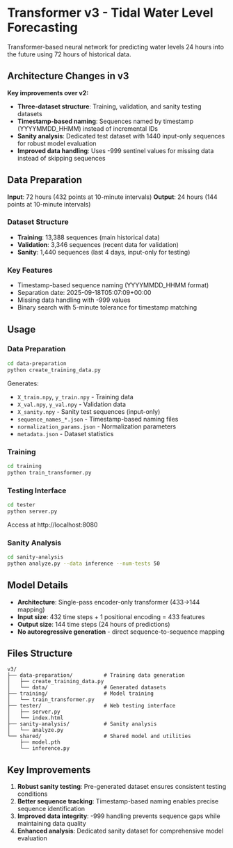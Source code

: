 # Transformer v3 - Tidal Water Level Forecasting

Transformer-based neural network for predicting water levels 24 hours into the future using 72 hours of historical data.

## Architecture Changes in v3

**Key improvements over v2:**
- **Three-dataset structure**: Training, validation, and sanity testing datasets
- **Timestamp-based naming**: Sequences named by timestamp (YYYYMMDD_HHMM) instead of incremental IDs
- **Sanity analysis**: Dedicated test dataset with 1440 input-only sequences for robust model evaluation
- **Improved data handling**: Uses -999 sentinel values for missing data instead of skipping sequences

## Data Preparation

**Input**: 72 hours (432 points at 10-minute intervals)
**Output**: 24 hours (144 points at 10-minute intervals)

### Dataset Structure
- **Training**: 13,388 sequences (main historical data)
- **Validation**: 3,346 sequences (recent data for validation)
- **Sanity**: 1,440 sequences (last 4 days, input-only for testing)

### Key Features
- Timestamp-based sequence naming (YYYYMMDD_HHMM format)
- Separation date: 2025-09-18T05:07:09+00:00
- Missing data handling with -999 values
- Binary search with 5-minute tolerance for timestamp matching

## Usage

### Data Preparation
```bash
cd data-preparation
python create_training_data.py
```

Generates:
- `X_train.npy`, `y_train.npy` - Training data
- `X_val.npy`, `y_val.npy` - Validation data  
- `X_sanity.npy` - Sanity test sequences (input-only)
- `sequence_names_*.json` - Timestamp-based naming files
- `normalization_params.json` - Normalization parameters
- `metadata.json` - Dataset statistics

### Training
```bash
cd training
python train_transformer.py
```

### Testing Interface
```bash
cd tester
python server.py
```
Access at http://localhost:8080

### Sanity Analysis
```bash
cd sanity-analysis
python analyze.py --data inference --num-tests 50
```

## Model Details

- **Architecture**: Single-pass encoder-only transformer (433→144 mapping)
- **Input size**: 432 time steps + 1 positional encoding = 433 features
- **Output size**: 144 time steps (24 hours of predictions)
- **No autoregressive generation** - direct sequence-to-sequence mapping

## Files Structure

```
v3/
├── data-preparation/          # Training data generation
│   ├── create_training_data.py
│   └── data/                  # Generated datasets
├── training/                  # Model training
│   └── train_transformer.py
├── tester/                    # Web testing interface
│   ├── server.py
│   └── index.html
├── sanity-analysis/           # Sanity analysis
│   └── analyze.py
└── shared/                    # Shared model and utilities
    ├── model.pth
    └── inference.py
```

## Key Improvements

1. **Robust sanity testing**: Pre-generated dataset ensures consistent testing conditions
2. **Better sequence tracking**: Timestamp-based naming enables precise sequence identification  
3. **Improved data integrity**: -999 handling prevents sequence gaps while maintaining data quality
4. **Enhanced analysis**: Dedicated sanity dataset for comprehensive model evaluation